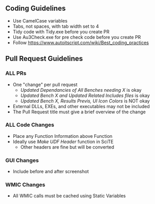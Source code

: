 ## Coding Guidelines

* Use CamelCase variables
* Tabs, not spaces, with tab width set to 4
* Tidy code with Tidy.exe before you create PR
* Use Au3Check.exe for pre check code before you create PR
* Follow https://www.autoitscript.com/wiki/Best_coding_practices

## Pull Request Guidelines

### ALL PRs
* One "change" per pull request
    * *Updated Dependancies of All Benches needing X* is okay
    * *Updated Bench X and Updated Related Includes files* is okay
    * *Updated Bench X, Results Previs, UI Icon Colors* is NOT okay
* External DLLs, EXEs, and other executables may not be included
* The Pull Request title must give a brief overview of the change

### ALL Code Changes
* Place any Function Information above Function
* Ideally use *Make UDF Header* function in SciTE
    * Other headers are fine but will be converted

### GUI Changes
* Include before and after screenshot

### WMIC Changes
* All WMIC calls must be cached using Static Variables

